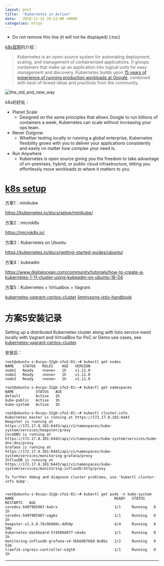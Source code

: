 ```yaml
---
layout: post
title:  "Kubernetes in Action"
date:   2018-11-14 20:22:00 +0800
categories: https
---
```


* Do not remove this line (it will not be displayed)
{:toc}

[k8s官网]的介绍：

> Kubernetes is an open-source system for automating deployment, scaling, and management of containerized applications. It groups containers that make up an application into logical units for easy management and discovery. Kubernetes builds upon [15 years of experience of running production workloads at Google], combined with best-of-breed ideas and practices from the community.

![the_old_and_new_way](https://github.com/gerryyang/mac-utils/raw/master/tools/VPS/jekyll/my-jekyll-project/assets/images/201811/the_old_and_new_way.jpg)


k8s的好处：

* Planet Scale
	+ Designed on the same principles that allows Google to run billions of containers a week, Kubernetes can scale without increasing your ops team.
* Never Outgrow
	+ Whether testing locally or running a global enterprise, Kubernetes flexibility grows with you to deliver your applications consistently and easily no matter how complex your need is.
* Run Anywhere
	+ Kubernetes is open source giving you the freedom to take advantage of on-premises, hybrid, or public cloud infrastructure, letting you effortlessly move workloads to where it matters to you. 


# [k8s setup]

[k8s setup]: https://kubernetes.io/docs/setup/

方案1：minikube

https://kubernetes.io/docs/setup/minikube/

方案2：microk8s

https://microk8s.io/

方案3：Kubernetes on Ubuntu

https://kubernetes.io/docs/getting-started-guides/ubuntu/

方案4：kubeadm

https://www.digitalocean.com/community/tutorials/how-to-create-a-kubernetes-1-11-cluster-using-kubeadm-on-ubuntu-18-04

方案5：Kubernetes + Virtualbox + Vagrant

[kubernetes-vagrant-centos-cluster]
[jimmysong-istio-handbook]

[kubernetes-vagrant-centos-cluster]: https://github.com/rootsongjc/kubernetes-vagrant-centos-cluster

[jimmysong-istio-handbook]: https://jimmysong.io/istio-handbook/setup/quick-start.html


# 方案5安装记录

Setting up a distributed Kubernetes cluster along with Istio service mesh locally with Vagrant and VirtualBox for PoC or Demo use cases, see [kubernetes-vagrant-centos-cluster].

安装后：

```
root@ubuntu-s-8vcpu-32gb-sfo2-01:~# kubectl get nodes
NAME    STATUS   ROLES    AGE   VERSION
node1   Ready    <none>   1h    v1.11.0
node2   Ready    <none>   1h    v1.11.0
node3   Ready    <none>   1h    v1.11.0

root@ubuntu-s-8vcpu-32gb-sfo2-01:~# kubectl get namespaces
NAME          STATUS   AGE
default       Active   1h
kube-public   Active   1h
kube-system   Active   1h

root@ubuntu-s-8vcpu-32gb-sfo2-01:~# kubectl cluster-info
Kubernetes master is running at https://172.17.8.101:6443
Heapster is running at https://172.17.8.101:6443/api/v1/namespaces/kube-system/services/heapster/proxy
CoreDNS is running at https://172.17.8.101:6443/api/v1/namespaces/kube-system/services/kube-dns:dns/proxy
Grafana is running at https://172.17.8.101:6443/api/v1/namespaces/kube-system/services/monitoring-grafana/proxy
InfluxDB is running at https://172.17.8.101:6443/api/v1/namespaces/kube-system/services/monitoring-influxdb:http/proxy

To further debug and diagnose cluster problems, use 'kubectl cluster-info dump'.


root@ubuntu-s-8vcpu-32gb-sfo2-01:~# kubectl get pods -n kube-system
NAME                                              READY   STATUS    RESTARTS   AGE
coredns-549f985987-kw5rx                          1/1     Running   0          1h
coredns-549f985987-vqgks                          1/1     Running   0          1h
heapster-v1.5.0-76c9b966c-4dh9p                   4/4     Running   0          50m
kubernetes-dashboard-574589d477-vbs6s             1/1     Running   0          1h
monitoring-influxdb-grafana-v4-5bbb9b766d-8x8bz   2/2     Running   0          52m
traefik-ingress-controller-n2gt6                  1/1     Running   0          1h
```


---


[15 years of experience of running production workloads at Google]: https://queue.acm.org/detail.cfm?id=2898444

[k8s官网]: https://kubernetes.io/

[k8s官方下载地址]: https://kubernetes.io/docs/imported/release/notes/
  
[How to install Vagrant on Ubuntu 18.04]: https://linuxize.com/post/how-to-install-vagrant-on-ubuntu-18-04/
	
